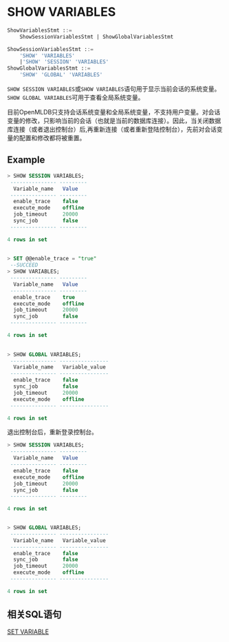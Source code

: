 # SHOW VARIABLES

```sql
ShowVariablesStmt ::=
	ShowSessionVariablesStmt | ShowGlobalVariablesStmt

ShowSessionVariablesStmt ::= 
	'SHOW' 'VARIABLES'
	|'SHOW' 'SESSION' 'VARIABLES'
ShowGlobalVariablesStmt ::=
    'SHOW' 'GLOBAL' 'VARIABLES'
```

`SHOW SESSION VARIABLES`或`SHOW VARIABLES`语句用于显示当前会话的系统变量。
`SHOW GLOBAL VARIABLES`可用于查看全局系统变量。

目前OpenMLDB只支持会话系统变量和全局系统变量，不支持用户变量。对会话变量的修改，只影响当前的会话（也就是当前的数据库连接）。因此，当关闭数据库连接（或者退出控制台）后,再重新连接（或者重新登陆控制台），先前对会话变量的配置和修改都将被重置。

## Example

```sql
> SHOW SESSION VARIABLES;
 --------------- ---------
  Variable_name   Value
 --------------- ---------
  enable_trace    false
  execute_mode    offline
  job_timeout     20000
  sync_job        false
 --------------- ---------

4 rows in set
 
      
> SET @@enable_trace = "true"
 --SUCCEED
> SHOW VARIABLES;
 --------------- ---------
  Variable_name   Value
 --------------- ---------
  enable_trace    true
  execute_mode    offline
  job_timeout     20000
  sync_job        false
 --------------- ---------

4 rows in set
   
      
> SHOW GLOBAL VARIABLES;
 --------------- ----------------
  Variable_name   Variable_value
 --------------- ----------------
  enable_trace    false
  sync_job        false
  job_timeout     20000
  execute_mode    offline
 --------------- ----------------

4 rows in set     
```

退出控制台后，重新登录控制台。

```sql
> SHOW SESSION VARIABLES;
 --------------- ---------
  Variable_name   Value
 --------------- ---------
  enable_trace    false
  execute_mode    offline
  job_timeout     20000
  sync_job        false
 --------------- ---------

4 rows in set

      
> SHOW GLOBAL VARIABLES;
 --------------- ----------------
  Variable_name   Variable_value
 --------------- ----------------
  enable_trace    false
  sync_job        false
  job_timeout     20000
  execute_mode    offline
 --------------- ----------------

4 rows in set 
```



## 相关SQL语句

[SET VARIABLE](../ddl/SET_STATEMENT.md)

